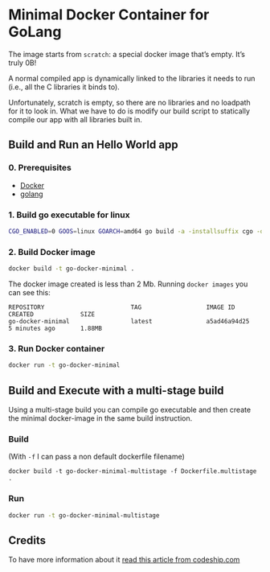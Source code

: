 # Minimal Docker Container for GoLang
The image starts from `scratch`: a special docker image that’s empty. It’s truly 0B!

A normal compiled app is dynamically linked to the libraries it needs to run (i.e., all the C libraries it binds to).

Unfortunately, scratch is empty, so there are no libraries and no loadpath for it to look in. What we have to do is modify our build script to statically compile our app with all libraries built in.

## Build and Run an Hello World app
### 0. Prerequisites
- [Docker](https://docs.docker.com/install)
- [golang](https://golang.org/doc/install)

### 1. Build go executable for linux
```sh
CGO_ENABLED=0 GOOS=linux GOARCH=amd64 go build -a -installsuffix cgo -o main .
```

### 2. Build Docker image
```sh
docker build -t go-docker-minimal .
```

The docker image created is less than 2 Mb. Running `docker images` you can see this:
```
REPOSITORY                        TAG                  IMAGE ID            CREATED             SIZE
go-docker-minimal                 latest               a5ad46a94d25        5 minutes ago       1.88MB
```

### 3. Run Docker container
```sh
docker run -t go-docker-minimal
```

## Build and Execute with a multi-stage build
Using a multi-stage build you can compile go executable and then create the minimal docker-image in the same build instruction.

### Build
(With `-f` I can pass a non default dockerfile filename)
```
docker build -t go-docker-minimal-multistage -f Dockerfile.multistage .
```

### Run
```sh
docker run -t go-docker-minimal-multistage
```

## Credits
To have more information about it [read this article from codeship.com](https://blog.codeship.com/building-minimal-docker-containers-for-go-applications/)